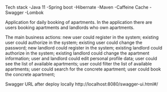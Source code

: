 Tech stack
-Java 11
-Spring boot
-Hibernate
-Maven
-Caffeine Cache
-Swagger
-Lombok

Application for daily booking of apartments.
In the application there are users booking apartments and landlords who own apartments.

The main business actions:
new user could register in the system;
existing user could authorize in the system;
existing user could change the password;
new landlord could register in the system;
existing landlord could authorize in the system;
existing landlord could change the apartment information; 
user and landlord could edit personal profile data;
user could see the list of available apartments;
user could filter the list of available apartments;
user could search for the concrete apartment;
user could book the concrete apartment;


Swagger URL after deploy locally
http://localhost:8080/swagger-ui.html#/